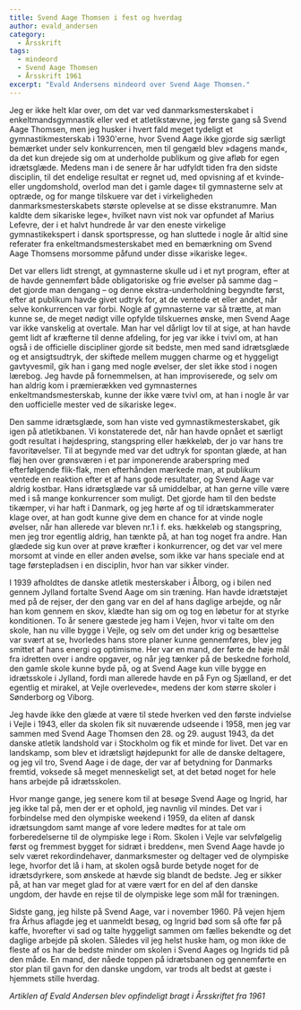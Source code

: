 ```yaml
---
title: Svend Aage Thomsen i fest og hverdag
author: evald_andersen
category:
  - Årsskrift
tags:
  - mindeord
  - Svend Aage Thomsen
  - Årsskrift 1961
excerpt: "Evald Andersens mindeord over Svend Aage Thomsen."
---
```


Jeg er ikke helt klar over, om det var ved danmarksmesterskabet i enkeltmandsgymnastik eller ved et atletikstævne, jeg første gang så Svend Aage Thomsen, men jeg husker i hvert fald meget tydeligt et gymnastikmesterskab i 1930'erne, hvor Svend Aage ikke gjorde sig særligt bemærket under selv konkurrencen, men til gengæld blev »dagens mand«, da det kun drejede sig om at underholde publikum og give afløb for egen idrætsglæde. Medens man i de senere år har udfyldt tiden fra den sidste disciplin, til det endelige resultat er regnet ud, med opvisning af et kvinde- eller ungdomshold, overlod man det i gamle dage« til gymnasterne selv at optræde, og for mange tilskuere var det i virkeligheden danmarksmesterskabets største oplevelse at se disse ekstranumre. Man kaldte dem sikariske lege«, hvilket navn vist nok var opfundet af Marius Lefevre, der i et halvt hundrede år var den eneste virkelige gymnastikekspert i dansk sportspresse, og han sluttede i nogle år altid sine referater fra enkeltmandsmesterskabet med en bemærkning om Svend Aage Thomsens morsomme påfund under disse »ikariske lege«.

Det var ellers lidt strengt, at gymnasterne skulle ud i et nyt program, efter at de havde gennemført både obligatoriske og frie øvelser på samme dag – det gjorde man dengang – og denne ekstra-underholdning begyndte først, efter at publikum havde givet udtryk for, at de ventede et eller andet, når selve konkurrencen var forbi. Nogle af gymnasterne var så trætte, at man kunne se, de meget nødigt ville opfylde tilskuernes ønske, men Svend Aage var ikke vanskelig at overtale. Man har vel dårligt lov til at sige, at han havde gemt lidt af kræfterne til denne afdeling, for jeg var ikke i tvivl om, at han også i de officielle discipliner gjorde sit bedste, men med sand idrætsglæde og et ansigtsudtryk, der skiftede mellem muggen charme og et hyggeligt gavtyvesmil, gik han i gang med nogle øvelser, der slet ikke stod i nogen lærebog. Jeg havde på fornemmelsen, at han improviserede, og selv om han aldrig kom i præmierækken ved gymnasternes enkeltmandsmesterskab, kunne der ikke være tvivl om, at han i nogle år var den uofficielle mester ved de sikariske lege«.

Den samme idrætsglæde, som han viste ved gymnastikmesterskabet, gik igen på atletikbanen. Vi konstaterede det, når han havde opnået et særligt godt resultat i højdespring, stangspring eller hækkeløb, der jo var hans tre favoritøvelser. Til at begynde med var det udtryk for spontan glæde, at han fløj hen over grønsværen i et par imponerende araberspring med efterfølgende flik-flak, men efterhånden mærkede man, at publikum ventede en reaktion efter et af hans gode resultater, og Svend Aage var aldrig kostbar. Hans idrætsglæde var så umiddelbar, at han gerne ville være med i så mange konkurrencer som muligt. Det gjorde ham til den bedste tikæmper, vi har haft i Danmark, og jeg hørte af og til idrætskammerater klage over, at han godt kunne give dem en chance for at vinde nogle øvelser, når han allerede var bleven nr.1 i f. eks. hækkeløb og stangspring, men jeg tror egentlig aldrig, han tænkte på, at han tog noget fra andre. Han glædede sig kun over at prøve kræfter i konkurrencer, og det var vel mere morsomt at vinde en eller anden øvelse, som ikke var hans speciale end at tage førstepladsen i en disciplin, hvor han var sikker vinder.

I 1939 afholdtes de danske atletik mesterskaber i Ålborg, og i bilen ned gennem Jylland fortalte Svend Aage om sin træning. Han havde idrætstøjet med på de rejser, der den gang var en del af hans daglige arbejde, og når han kom gennem en skov, klædte han sig om og tog en løbetur for at styrke konditionen. To år senere gæstede jeg ham i Vejen, hvor vi talte om den skole, han nu ville bygge i Vejle, og selv om det under krig og besættelse var svært at se, hvorledes hans store planer kunne gennemføres, blev jeg smittet af hans energi og optimisme. Her var en mand, der førte de høje mål fra idretten over i andre opgaver, og når jeg tænker på de beskedne forhold, den gamle skole kunne byde på, og at Svend Aage kun ville bygge en idrætsskole i Jylland, fordi man allerede havde en på Fyn og Sjælland, er det egentlig et mirakel, at Vejle overlevede«, medens der kom større skoler i Sønderborg og Viborg.

Jeg havde ikke den glæde at være til stede hverken ved den første indvielse i Vejle i 1943, eller da skolen fik sit nuværende udseende i 1958, men jeg var sammen med Svend Aage Thomsen den 28. og 29. august 1943, da det danske atletik landshold var i Stockholm og fik et minde for livet. Det var en landskamp, som blev et idrætsligt højdepunkt for alle de danske deltagere, og jeg vil tro, Svend Aage i de dage, der var af betydning for Danmarks fremtid, voksede så meget menneskeligt set, at det betød noget for hele hans arbejde på idrætsskolen.

Hvor mange gange, jeg senere kom til at besøge Svend Aage og Ingrid, har jeg ikke tal på, men der er et ophold, jeg navnlig vil mindes. Det var i forbindelse med den olympiske weekend i 1959, da eliten af dansk idrætsungdom samt mange af vore ledere mødtes for at tale om forberedelserne til de olympiske lege i Rom. Skolen i Vejle var selvfølgelig først og fremmest bygget for sidræt i bredden«, men Svend Aage havde jo selv været rekordindehaver, danmarksmester og deltager ved de olympiske lege, hvorfor det lå i ham, at skolen også burde betyde noget for de idrætsdyrkere, som ønskede at hævde sig blandt de bedste. Jeg er sikker på, at han var meget glad for at være vært for en del af den danske ungdom, der havde en rejse til de olympiske lege som mål for træningen.

Sidste gang, jeg hilste på Svend Aage, var i november 1960. På vejen hjem fra Århus aflagde jeg et uanmeldt besøg, og Ingrid bød som så ofte før på kaffe, hvorefter vi sad og talte hyggeligt sammen om fælles bekendte og det daglige arbejde på skolen. Således vil jeg helst huske ham, og mon ikke de fleste af os har de bedste minder om skolen i Svend Aages og Ingrids tid på den måde. En mand, der nåede toppen på idrætsbanen og gennemførte en stor plan til gavn for den danske ungdom, var trods alt bedst at gæste i hjemmets stille hverdag.

_Artiklen af Evald Andersen blev opfindeligt bragt i Årsskriftet fra 1961_
